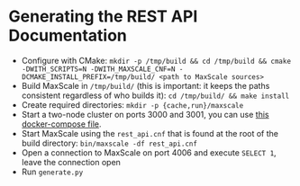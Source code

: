 # Generating the REST API Documentation

* Configure with CMake: `mkdir -p /tmp/build && cd /tmp/build && cmake -DWITH_SCRIPTS=N -DWITH_MAXSCALE_CNF=N -DCMAKE_INSTALL_PREFIX=/tmp/build/ <path to MaxScale sources>`
* Build MaxScale in `/tmp/build/` (this is important: it keeps the paths consistent regardless of who builds it): `cd /tmp/build/ && make install`
* Create required directories: `mkdir -p {cache,run}/maxscale`
* Start a two-node cluster on ports 3000 and 3001, you can use [this docker-compose file](../../../test/docker-compose.yml).
* Start MaxScale using the `rest_api.cnf` that is found at the root of the build directory: `bin/maxscale -df rest_api.cnf`
* Open a connection to MaxScale on port 4006 and execute `SELECT 1`, leave the connection open
* Run `generate.py`
